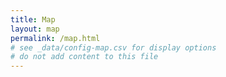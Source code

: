 ```yaml
---
title: Map
layout: map
permalink: /map.html
# see _data/config-map.csv for display options
# do not add content to this file
---
```


